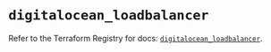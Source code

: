 # `digitalocean_loadbalancer`

Refer to the Terraform Registry for docs: [`digitalocean_loadbalancer`](https://registry.terraform.io/providers/digitalocean/digitalocean/2.61.0/docs/resources/loadbalancer).
